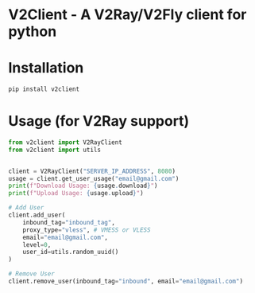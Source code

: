 # V2Client - A V2Ray/V2Fly client for python

# Installation

```bash
pip install v2client
```

# Usage (for V2Ray support)

```python
from v2client import V2RayClient
from v2client import utils


client = V2RayClient("SERVER_IP_ADDRESS", 8080)
usage = client.get_user_usage("email@gmail.com")
print(f"Download Usage: {usage.download}")
print(f"Upload Usage: {usage.upload}")

# Add User
client.add_user(
    inbound_tag="inbound_tag", 
    proxy_type="vless", # VMESS or VLESS
    email="email@gmail.com", 
    level=0,
    user_id=utils.random_uuid()
)

# Remove User
client.remove_user(inbound_tag="inbound", email="email@gmail.com")
```

